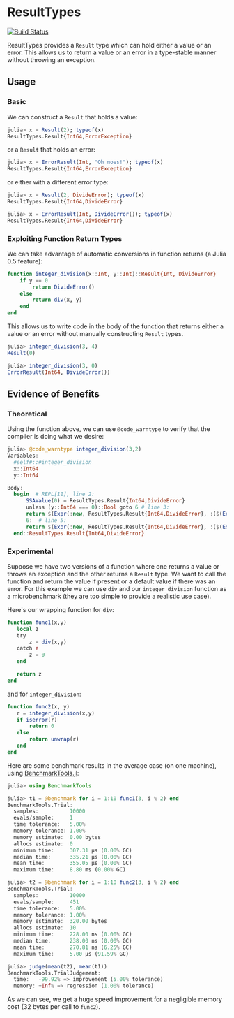 # ResultTypes

[![Build Status](https://travis-ci.org/iamed2/ResultTypes.jl.svg?branch=master)](https://travis-ci.org/iamed2/ResultTypes.jl)

ResultTypes provides a `Result` type which can hold either a value or an error.
This allows us to return a value or an error in a type-stable manner without throwing an exception.

## Usage

### Basic

We can construct a `Result` that holds a value:
```julia
julia> x = Result(2); typeof(x)
ResultTypes.Result{Int64,ErrorException}
```
or a `Result` that holds an error:
```julia
julia> x = ErrorResult(Int, "Oh noes!"); typeof(x)
ResultTypes.Result{Int64,ErrorException}
```
or either with a different error type:
```julia
julia> x = Result(2, DivideError); typeof(x)
ResultTypes.Result{Int64,DivideError}

julia> x = ErrorResult(Int, DivideError()); typeof(x)
ResultTypes.Result{Int64,DivideError}
```

### Exploiting Function Return Types

We can take advantage of automatic conversions in function returns (a Julia 0.5 feature):
```julia
function integer_division(x::Int, y::Int)::Result{Int, DivideError}
    if y == 0
        return DivideError()
    else
        return div(x, y)
    end
end
```

This allows us to write code in the body of the function that returns either a value or an error without manually constructing `Result` types.
```julia
julia> integer_division(3, 4)
Result(0)

julia> integer_division(3, 0)
ErrorResult(Int64, DivideError())
```

## Evidence of Benefits

### Theoretical

Using the function above, we can use `@code_warntype` to verify that the compiler is doing what we desire:
```julia
julia> @code_warntype integer_division(3,2)
Variables:
  #self#::#integer_division
  x::Int64
  y::Int64

Body:
  begin  # REPL[11], line 2:
      SSAValue(0) = ResultTypes.Result{Int64,DivideError}
      unless (y::Int64 === 0)::Bool goto 6 # line 3:
      return $(Expr(:new, ResultTypes.Result{Int64,DivideError}, :($(Expr(:new, Nullable{Int64}, true))), :($(Expr(:new, Nullable{DivideError}, false, :($(Expr(:new, :(Core.DivideError)))))))))
      6:  # line 5:
      return $(Expr(:new, ResultTypes.Result{Int64,DivideError}, :($(Expr(:new, Nullable{Int64}, false, :((Base.box)(Int64,(Base.checked_sdiv_int)(x,y)))))), :($(Expr(:new, Nullable{DivideError}, true)))))
  end::ResultTypes.Result{Int64,DivideError}
```

### Experimental

Suppose we have two versions of a function where one returns a value or throws an exception and the other returns a `Result` type.
We want to call the function and return the value if present or a default value if there was an error.
For this example we can use `div` and our `integer_division` function as a microbenchmark (they are too simple to provide a realistic use case).

Here's our wrapping function for `div`:
```julia
function func1(x,y)
   local z
   try
       z = div(x,y)
   catch e
       z = 0
   end

   return z
end
```
and for `integer_division`:
```julia
function func2(x, y)
   r = integer_division(x,y)
   if iserror(r)
       return 0
   else
       return unwrap(r)
   end
end
```

Here are some benchmark results in the average case (on one machine), using [BenchmarkTools.jl](https://github.com/JuliaCI/BenchmarkTools.jl):
```julia
julia> using BenchmarkTools

julia> t1 = @benchmark for i = 1:10 func1(3, i % 2) end
BenchmarkTools.Trial:
  samples:          10000
  evals/sample:     1
  time tolerance:   5.00%
  memory tolerance: 1.00%
  memory estimate:  0.00 bytes
  allocs estimate:  0
  minimum time:     307.31 μs (0.00% GC)
  median time:      335.21 μs (0.00% GC)
  mean time:        355.05 μs (0.00% GC)
  maximum time:     8.80 ms (0.00% GC)

julia> t2 = @benchmark for i = 1:10 func2(3, i % 2) end
BenchmarkTools.Trial:
  samples:          10000
  evals/sample:     451
  time tolerance:   5.00%
  memory tolerance: 1.00%
  memory estimate:  320.00 bytes
  allocs estimate:  10
  minimum time:     228.00 ns (0.00% GC)
  median time:      238.00 ns (0.00% GC)
  mean time:        270.81 ns (6.25% GC)
  maximum time:     5.00 μs (91.59% GC)

julia> judge(mean(t2), mean(t1))
BenchmarkTools.TrialJudgement:
  time:   -99.92% => improvement (5.00% tolerance)
  memory: +Inf% => regression (1.00% tolerance)
```

As we can see, we get a huge speed improvement for a negligible memory cost (32 bytes per call to `func2`).
